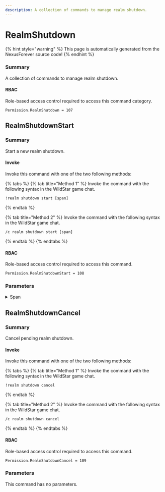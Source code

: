 ```yaml
---
description: A collection of commands to manage realm shutdown.
---
```


# RealmShutdown

{% hint style="warning" %}
This page is automatically generated from the NexusForever source code!
{% endhint %}

### Summary

A collection of commands to manage realm shutdown.

#### RBAC

Role-based access control required to access this command category.

```
Permission.RealmShutdown = 107
```

## RealmShutdownStart

### Summary

Start a new realm shutdown.

#### Invoke

Invoke this command with one of the two following methods:

{% tabs %}
{% tab title="Method 1" %}
Invoke the command with the following syntax in the WildStar game chat.

```
!realm shutdown start [span]
```
{% endtab %}

{% tab title="Method 2" %}
Invoke the command with the following syntax in the WildStar game chat.

```
/c realm shutdown start [span]
```
{% endtab %}
{% endtabs %}

#### RBAC

Role-based access control required to access this command.

```
Permission.RealmShutdownStart = 108
```

### Parameters

<details>

<summary>Span</summary>

#### Summary

Time till shutdown. (Format: dd:hh:mm:ss)

#### Optional

No

</details>

## RealmShutdownCancel

### Summary

Cancel pending realm shutdown.

#### Invoke

Invoke this command with one of the two following methods:

{% tabs %}
{% tab title="Method 1" %}
Invoke the command with the following syntax in the WildStar game chat.

```
!realm shutdown cancel
```
{% endtab %}

{% tab title="Method 2" %}
Invoke the command with the following syntax in the WildStar game chat.

```
/c realm shutdown cancel 
```
{% endtab %}
{% endtabs %}

#### RBAC

Role-based access control required to access this command.

```
Permission.RealmShutdownCancel = 109
```

### Parameters

This command has no parameters.


